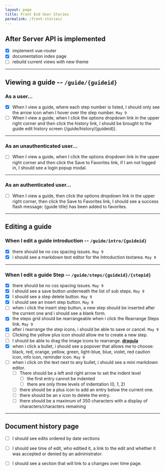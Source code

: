 ```yaml
---
layout: page
title: Front End User Stories
permalink: /front-stories/
---
```


## After Server API is implemented

 - [x] implement vue-router
 - [x] documentation index page
 - [ ] rebuild current views with new theme
 
---

## Viewing a guide -- `/guide/{guideid}`

### As a user...
- [x] When I view a guide, where each step number is listed, I should only see the arrow icon when I hover over the step number. `May 9`
- [ ] When I view a guide, when I click the options dropdown link in the upper right corner and then click the history link, I should be brought to the guide edit history screen (/guide/history/{guideid}).

---

### As an unauthenticated user...
- [ ] When I view a guide, when I click the options dropdown link in the upper right corner and then click the Save to Favorites link, if I am not logged in, I should see a login popup modal.

---

### As an authenticated user...
- [ ] When I view a guide, then click the options dropdown link in the upper right corner, then click the Save to Favorites link, I should see a success flash message: {guide title} has been added to favorites.

---

## Editing a guide

### When I edit a guide introduction -- `/guide/intro/{guideid}`
- [x] there should be no css spacing issues. `May 9`
- [x] i should see a markdown text editor for the Introduction textarea. `May 9`

---

### When I edit a guide Step -- `/guide/steps/{guideid}/{stepid}`
- [x] there should be no css spacing issues. `May 9`
- [x] I should see a save button underneath the list of sub steps. `May 9`
- [x] I should see a step delete button. `May 9`
- [x] I should see an insert step button. `May 9`
- [ ] when i click the insert step button, a new step should be inserted after the current one and i should see a blank form.
- [x] the steps grid should be rearrangeable when i click the Rearrange Steps link. `May 9`
- [x] after i rearrange the step icons, i should be able to save or cancel. `May 9`
- [ ] Clicking the yellow plus icon should allow me to create a new step.
- [ ] I should be able to drag the image icons to rearrange. **[dragula](https://github.com/bevacqua/dragula)**
- [x] when i click a bullet, i should see a popover that allows me to choose: black, red, orange, yellow, green, light-blue, blue, violet, red caution icon, info icon, reminder icon. `May 9`
- [ ] when i click on the text next to any bullet, i should see a mini markdown editor.
  - [ ] There should be a left and right arrow to set the indent level
    - [ ] the first entry cannot be indented
    - [ ] there are only three levels of indentation (0, 1, 2)
  - [ ] there should be a plus icon to add an entry below the current one.
  - [ ] there should be an x icon to delete the entry.
  - [ ] there should be a maximum of 350 characters with a display of characters/characters remaining
  
---

## Document history page

- [ ] I should see edits ordered by date sections
- [ ] I should see time of edit, who editied it, a link to the edit and whether it was accepted or denied by an administrator.
- [ ] I should see a section that will link to a changes over time page.


